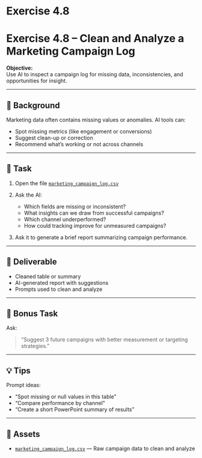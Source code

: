 # Exercise 4.8

# Exercise 4.8 – Clean and Analyze a Marketing Campaign Log

**Objective:**  
Use AI to inspect a campaign log for missing data, inconsistencies, and opportunities for insight.

---

## 🧠 Background

Marketing data often contains missing values or anomalies. AI tools can:
- Spot missing metrics (like engagement or conversions)
- Suggest clean-up or correction
- Recommend what’s working or not across channels

---

## 📝 Task

1. Open the file [`marketing_campaign_log.csv`](assets/marketing_campaign_log.csv)
2. Ask the AI:
   - Which fields are missing or inconsistent?
   - What insights can we draw from successful campaigns?
   - Which channel underperformed?
   - How could tracking improve for unmeasured campaigns?

3. Ask it to generate a brief report summarizing campaign performance.

---

## 🎯 Deliverable

- Cleaned table or summary
- AI-generated report with suggestions
- Prompts used to clean and analyze

---

## 🔁 Bonus Task

Ask:
> “Suggest 3 future campaigns with better measurement or targeting strategies.”

---

## 💡 Tips

Prompt ideas:
- “Spot missing or null values in this table”
- “Compare performance by channel”
- “Create a short PowerPoint summary of results”

---

## 📁 Assets

- [`marketing_campaign_log.csv`](assets/marketing_campaign_log.csv) — Raw campaign data to clean and analyze
